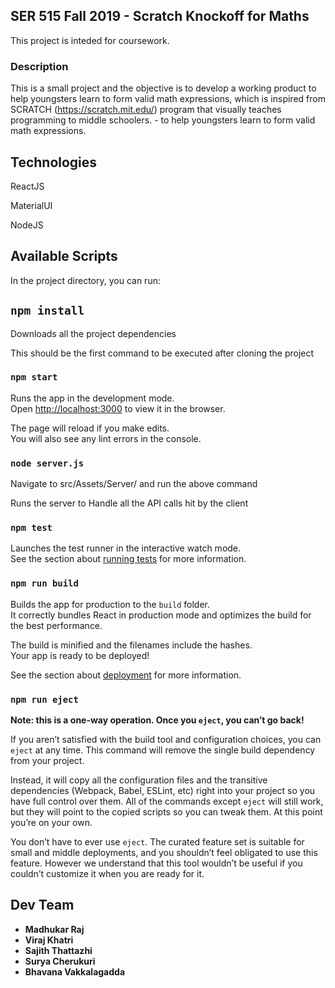 ## SER 515 Fall 2019 - Scratch Knockoff for Maths

This project is inteded for coursework.

### Description 

This is a small project and the objective is to develop a working product to help youngsters learn to form valid math expressions, which is inspired from SCRATCH (https://scratch.mit.edu/) program that visually teaches programming to middle schoolers. - to help youngsters learn to form valid math expressions. 


## Technologies 

ReactJS

MaterialUI

NodeJS

## Available Scripts 

In the project directory, you can run:

## `npm install`

Downloads all the project dependencies

This should be the first command to be executed after cloning the project 

### `npm start`

Runs the app in the development mode.<br>
Open [http://localhost:3000](http://localhost:3000) to view it in the browser.

The page will reload if you make edits.<br>
You will also see any lint errors in the console.

### `node server.js`

Navigate to src/Assets/Server/ and run the above command

Runs the server to Handle all the API calls hit by the client


### `npm test`

Launches the test runner in the interactive watch mode.<br>
See the section about [running tests](https://facebook.github.io/create-react-app/docs/running-tests) for more information.

### `npm run build`

Builds the app for production to the `build` folder.<br>
It correctly bundles React in production mode and optimizes the build for the best performance.

The build is minified and the filenames include the hashes.<br>
Your app is ready to be deployed!

See the section about [deployment](https://facebook.github.io/create-react-app/docs/deployment) for more information.

### `npm run eject`

**Note: this is a one-way operation. Once you `eject`, you can’t go back!**

If you aren’t satisfied with the build tool and configuration choices, you can `eject` at any time. This command will remove the single build dependency from your project.

Instead, it will copy all the configuration files and the transitive dependencies (Webpack, Babel, ESLint, etc) right into your project so you have full control over them. All of the commands except `eject` will still work, but they will point to the copied scripts so you can tweak them. At this point you’re on your own.

You don’t have to ever use `eject`. The curated feature set is suitable for small and middle deployments, and you shouldn’t feel obligated to use this feature. However we understand that this tool wouldn’t be useful if you couldn’t customize it when you are ready for it.

## Dev Team 
* **Madhukar Raj**
* **Viraj Khatri**
* **Sajith Thattazhi**
* **Surya Cherukuri**
* **Bhavana Vakkalagadda**

